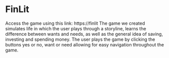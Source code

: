 # FinLit
Access the game using this link: https://finlit 
The game we created simulates life in which the user plays through a storyline, learns the difference between wants and needs, as well as the general idea of saving, investing and spending money. The user plays the game by clicking the buttons yes or no, want or need allowing for easy navigation throughout the game.
